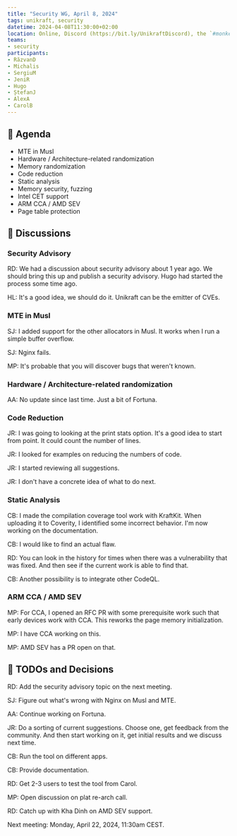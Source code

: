 ```yaml
---
title: "Security WG, April 8, 2024"
tags: unikraft, security
datetime: 2024-04-08T11:30:00+02:00
location: Online, Discord (https://bit.ly/UnikraftDiscord), the `#monkey-business` voice channel
teams:
- security
participants:
- RăzvanD
- Michalis
- SergiuM
- JeniR
- Hugo
- ȘtefanJ
- AlexA
- CarolB
---
```


## :dart: Agenda

* MTE in Musl
* Hardware / Architecture-related randomization
* Memory randomization
* Code reduction
* Static analysis
* Memory security, fuzzing
* Intel CET support
* ARM CCA / AMD SEV
* Page table protection

## :closed_book: Discussions

### Security Advisory

RD: We had a discussion about security advisory about 1 year ago.
We should bring this up and publish a security advisory.
Hugo had started the process some time ago.

HL: It's a good idea, we should do it.
Unikraft can be the emitter of CVEs.

### MTE in Musl

SJ: I added support for the other allocators in Musl.
It works when I run a simple buffer overflow.

SJ: Nginx fails.

MP: It's probable that you will discover bugs that weren't known.

### Hardware / Architecture-related randomization

AA: No update since last time.
Just a bit of Fortuna.

### Code Reduction

JR: I was going to looking at the print stats option.
It's a good idea to start from point.
It could count the number of lines.

JR: I looked for examples on reducing the numbers of code.

JR: I started reviewing all suggestions.

JR: I don't have a concrete idea of what to do next.

### Static Analysis

CB: I made the compilation coverage tool work with KraftKit.
When uploading it to Coverity, I identified some incorrect behavior.
I'm now working on the documentation.

CB: I would like to find an actual flaw.

RD: You can look in the history for times when there was a vulnerability that was fixed.
And then see if the current work is able to find that.

CB: Another possibility is to integrate other CodeQL.

### ARM CCA / AMD SEV

MP: For CCA, I opened an RFC PR with some prerequisite work such that early devices work with CCA.
This reworks the page memory initialization.

MP: I have CCA working on this.

MP: AMD SEV has a PR open on that.

## :wrench: TODOs and Decisions

RD: Add the security advisory topic on the next meeting.

SJ: Figure out what's wrong with Nginx on Musl and MTE.

AA: Continue working on Fortuna.

JR: Do a sorting of current suggestions.
Choose one, get feedback from the community.
And then start working on it, get initial results and we discuss next time.

CB: Run the tool on different apps.

CB: Provide documentation.

RD: Get 2-3 users to test the tool from Carol.

MP: Open discussion on plat re-arch call.

RD: Catch up with Kha Dinh on AMD SEV support.

Next meeting: Monday, April 22, 2024, 11:30am CEST.
